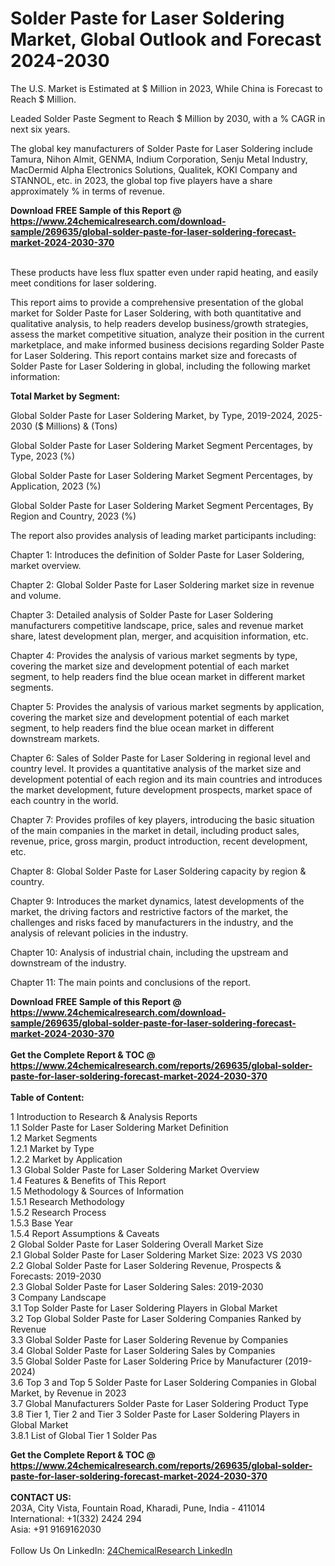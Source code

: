 <h1>Solder Paste for Laser Soldering Market, Global Outlook and Forecast 2024-2030</h1><p>
The U.S. Market is Estimated at $ Million in 2023, While China is Forecast to Reach $ Million.</p><p>
Leaded Solder Paste Segment to Reach $ Million by 2030, with a % CAGR in next six years.</p><p>
The global key manufacturers of Solder Paste for Laser Soldering include Tamura, Nihon Almit, GENMA, Indium Corporation, Senju Metal Industry, MacDermid Alpha Electronics Solutions, Qualitek, KOKI Company and STANNOL, etc. in 2023, the global top five players have a share approximately % in terms of revenue.</p><div><b>Download FREE Sample of this Report @ 
            <a href="https://www.24chemicalresearch.com/download-sample/269635/global-solder-paste-for-laser-soldering-forecast-market-2024-2030-370">
            https://www.24chemicalresearch.com/download-sample/269635/global-solder-paste-for-laser-soldering-forecast-market-2024-2030-370</a></b></div><br><p>
These products have less flux spatter even under rapid heating, and easily meet conditions for laser soldering.</p><p>
This report aims to provide a comprehensive presentation of the global market for Solder Paste for Laser Soldering, with both quantitative and qualitative analysis, to help readers develop business/growth strategies, assess the market competitive situation, analyze their position in the current marketplace, and make informed business decisions regarding Solder Paste for Laser Soldering. This report contains market size and forecasts of Solder Paste for Laser Soldering in global, including the following market information:
</p><p>
<strong>Total Market by Segment:</strong></p><p>
Global Solder Paste for Laser Soldering Market, by Type, 2019-2024, 2025-2030 ($ Millions) &amp; (Tons)</p><p>
Global Solder Paste for Laser Soldering Market Segment Percentages, by Type, 2023 (%)</p><p>
</p><p>
Global Solder Paste for Laser Soldering Market Segment Percentages, by Application, 2023 (%)</p><p>
</p><p>
Global Solder Paste for Laser Soldering Market Segment Percentages, By Region and Country, 2023 (%)</p><p>
</p><p>
The report also provides analysis of leading market participants including:</p><p>
</p><p>
</p><p>
Chapter 1: Introduces the definition of Solder Paste for Laser Soldering, market overview.</p><p>
Chapter 2: Global Solder Paste for Laser Soldering market size in revenue and volume.</p><p>
Chapter 3: Detailed analysis of Solder Paste for Laser Soldering manufacturers competitive landscape, price, sales and revenue market share, latest development plan, merger, and acquisition information, etc.</p><p>
Chapter 4: Provides the analysis of various market segments by type, covering the market size and development potential of each market segment, to help readers find the blue ocean market in different market segments.</p><p>
Chapter 5: Provides the analysis of various market segments by application, covering the market size and development potential of each market segment, to help readers find the blue ocean market in different downstream markets.</p><p>
Chapter 6: Sales of Solder Paste for Laser Soldering in regional level and country level. It provides a quantitative analysis of the market size and development potential of each region and its main countries and introduces the market development, future development prospects, market space of each country in the world.</p><p>
Chapter 7: Provides profiles of key players, introducing the basic situation of the main companies in the market in detail, including product sales, revenue, price, gross margin, product introduction, recent development, etc.</p><p>
Chapter 8: Global Solder Paste for Laser Soldering capacity by region &amp; country.</p><p>
Chapter 9: Introduces the market dynamics, latest developments of the market, the driving factors and restrictive factors of the market, the challenges and risks faced by manufacturers in the industry, and the analysis of relevant policies in the industry.</p><p>
Chapter 10: Analysis of industrial chain, including the upstream and downstream of the industry.</p><p>
Chapter 11: The main points and conclusions of the report.</p><div><b>Download FREE Sample of this Report @ 
            <a href="https://www.24chemicalresearch.com/download-sample/269635/global-solder-paste-for-laser-soldering-forecast-market-2024-2030-370">
            https://www.24chemicalresearch.com/download-sample/269635/global-solder-paste-for-laser-soldering-forecast-market-2024-2030-370</a></b></div><br><div><b>Get the Complete Report & TOC @ 
            <a href="https://www.24chemicalresearch.com/reports/269635/global-solder-paste-for-laser-soldering-forecast-market-2024-2030-370">
            https://www.24chemicalresearch.com/reports/269635/global-solder-paste-for-laser-soldering-forecast-market-2024-2030-370</a></b></div><br>
            <b>Table of Content:</b><p>1 Introduction to Research & Analysis Reports<br />
    1.1 Solder Paste for Laser Soldering Market Definition<br />
    1.2 Market Segments<br />
        1.2.1 Market by Type<br />
        1.2.2 Market by Application<br />
    1.3 Global Solder Paste for Laser Soldering Market Overview<br />
    1.4 Features & Benefits of This Report<br />
    1.5 Methodology & Sources of Information<br />
        1.5.1 Research Methodology<br />
        1.5.2 Research Process<br />
        1.5.3 Base Year<br />
        1.5.4 Report Assumptions & Caveats<br />
2 Global Solder Paste for Laser Soldering Overall Market Size<br />
    2.1 Global Solder Paste for Laser Soldering Market Size: 2023 VS 2030<br />
    2.2 Global Solder Paste for Laser Soldering Revenue, Prospects & Forecasts: 2019-2030<br />
    2.3 Global Solder Paste for Laser Soldering Sales: 2019-2030<br />
3 Company Landscape<br />
    3.1 Top Solder Paste for Laser Soldering Players in Global Market<br />
    3.2 Top Global Solder Paste for Laser Soldering Companies Ranked by Revenue<br />
    3.3 Global Solder Paste for Laser Soldering Revenue by Companies<br />
    3.4 Global Solder Paste for Laser Soldering Sales by Companies<br />
    3.5 Global Solder Paste for Laser Soldering Price by Manufacturer (2019-2024)<br />
    3.6 Top 3 and Top 5 Solder Paste for Laser Soldering Companies in Global Market, by Revenue in 2023<br />
    3.7 Global Manufacturers Solder Paste for Laser Soldering Product Type<br />
    3.8 Tier 1, Tier 2 and Tier 3 Solder Paste for Laser Soldering Players in Global Market<br />
        3.8.1 List of Global Tier 1 Solder Pas</p><div><b>Get the Complete Report & TOC @ 
            <a href="https://www.24chemicalresearch.com/reports/269635/global-solder-paste-for-laser-soldering-forecast-market-2024-2030-370">
            https://www.24chemicalresearch.com/reports/269635/global-solder-paste-for-laser-soldering-forecast-market-2024-2030-370</a></b></div><br><b>CONTACT US:</b><br>
            203A, City Vista, Fountain Road, Kharadi, Pune, India - 411014<br>
            International: +1(332) 2424 294<br>
            Asia: +91 9169162030 <br><br>
            Follow Us On LinkedIn: <a href="https://www.linkedin.com/company/24chemicalresearch/">24ChemicalResearch LinkedIn</a>